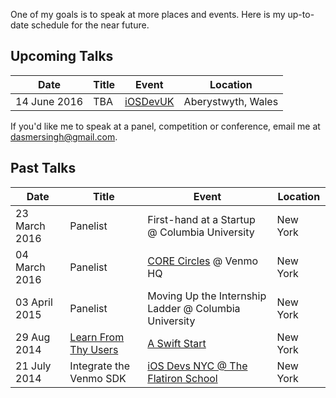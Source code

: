 One of my goals is to speak at more places and events. Here is my up-to-date schedule for the near future.

## Upcoming Talks

| Date        | Title | Event | Location |
| ----------- | ----- | ----- | -------- |
| 14 June 2016 | TBA | [iOSDevUK][1] | Aberystwyth, Wales |


If you'd like me to speak at a panel, competition or conference, email me at <dasmersingh@gmail.com>.

## Past Talks

| Date        | Title | Event | Location |
| ----------- | ----- | ----- | -------- |
| 23 March 2016 | Panelist | First-hand at a Startup @ Columbia University | New York |
| 04 March 2016 | Panelist | [CORE Circles][5] @ Venmo HQ | New York |
| 03 April 2015 | Panelist | Moving Up the Internship Ladder @ Columbia University | New York |
| 29 Aug 2014 | [Learn From Thy Users][4] | [A Swift Start][3] | New York |
| 21 July 2014 | Integrate the Venmo SDK | [iOS Devs NYC @ The Flatiron School][2] | New York |

[1]: http://www.iosdevuk.com/
[2]: http://www.meetup.com/iOS-Devs-NYC/events/194385732/
[3]: http://aswiftstart.com/
[4]: https://speakerdeck.com/dasmer/learn-from-thy-users
[5]: http://coreatcu.com/corecircles
